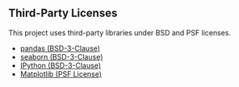 ## Third-Party Licenses

This project uses third-party libraries under BSD and PSF licenses.

- [pandas (BSD-3-Clause)](licenses/pandas_LICENSE.txt)
- [seaborn (BSD-3-Clause)](licenses/seaborn_LICENSE.txt)
- [IPython (BSD-3-Clause)](licenses/ipython_LICENSE.txt)
- [Matplotlib (PSF License)](licenses/matplotlib_LICENSE.txt)